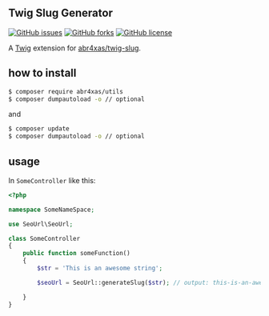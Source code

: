 ## Twig Slug Generator

[![GitHub issues](https://img.shields.io/github/issues/abr4xas/utils.svg?style=flat-square)](https://github.com/abr4xas/utils/issues) [![GitHub forks](https://img.shields.io/github/forks/abr4xas/twig-slug.svg?style=flat-square)](https://github.com/abr4xas/utils/network) [![GitHub license](https://img.shields.io/badge/license-MIT-blue.svg?style=flat-square)](https://raw.githubusercontent.com/abr4xas/utils/master/LICENSE)


A [Twig](http://twig.sensiolabs.org/) extension for [abr4xas/twig-slug](https://github.com/abr4xas/utils).

## how to install

```bash
$ composer require abr4xas/utils
$ composer dumpautoload -o // optional
```
and

```bash
$ composer update
$ composer dumpautoload -o // optional
```

## usage

In `SomeController` like this:

```php
<?php

namespace SomeNameSpace;

use SeoUrl\SeoUrl;

class SomeController
{
    public function someFunction()
    {
        $str = 'This is an awesome string';

        $seoUrl = SeoUrl::generateSlug($str); // output: this-is-an-awesome-string

    }
}
```